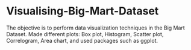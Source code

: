 # Visualising-Big-Mart-Dataset
The objective is to perform data visualization techniques in the Big Mart Dataset. Made different plots: Box plot, Histogram, Scatter plot, Correlogram, Area chart, and used packages such as ggplot.

